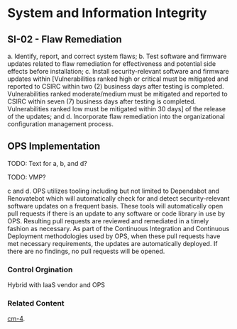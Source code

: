 # System and Information Integrity
## SI-02 - Flaw Remediation

a. Identify, report, and correct system flaws;
b. Test software and firmware updates related to flaw remediation for effectiveness and potential side effects before installation;
c. Install security-relevant software and firmware updates within [Vulnerabilities ranked high or critical must be mitigated and reported to CSIRC within two (2) business days after testing is completed. Vulnerabilities ranked moderate/medium must be mitigated and reported to CSIRC within seven (7) business days after testing is completed. Vulnerabilities ranked low must be mitigated within 30 days] of the release of the updates; and
d. Incorporate flaw remediation into the organizational configuration management process.

## OPS Implementation

TODO: Text for a, b, and d?

TODO: VMP?

c and d.  OPS utilizes tooling including but not limited to Dependabot and Renovatebot which will automatically check for and detect security-relevant software updates on a frequent basis. These tools will automatically open pull requests if there is an update to any software or code library in use by OPS. Resulting pull requests are reviewed and remediated in a timely fashion as necessary. As part of the Continuous Integration and Continuous Deployment methodologies used by OPS, when these pull requests have met necessary requirements, the updates are automatically deployed. If there are no findings, no pull requests will be opened.


### Control Orgination

Hybrid with IaaS vendor and OPS

### Related Content

[cm-4](../cm-04/index.md).
